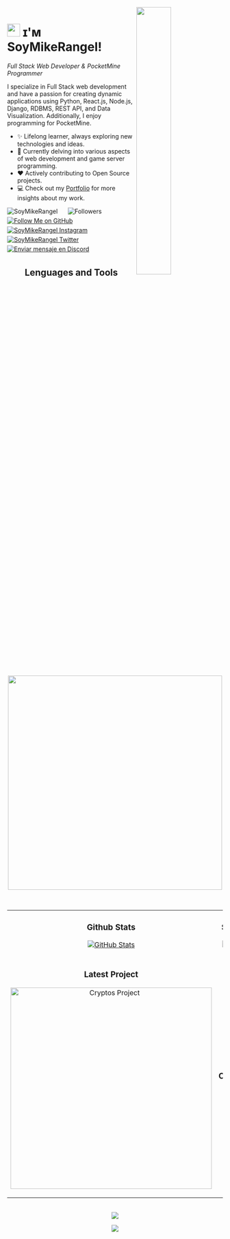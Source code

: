 <div>
  <a href="#">
    <img align="right" width="40%" src="https://owlbertsio-resized.s3.amazonaws.com/Popper.psd.full.png">
  </a>
</div>

# <img src="https://emojis.slackmojis.com/emojis/images/1531849430/4246/blob-sunglasses.gif?1531849430" width="30"/> ɪ'ᴍ SoyMikeRangel! 
*Full Stack Web Developer & PocketMine Programmer*
<br /> 

<p align="left">I specialize in Full Stack web development and have a passion for creating dynamic applications using Python, React.js, Node.js, Django, RDBMS, REST API, and Data Visualization. Additionally, I enjoy programming for PocketMine.</p>

- ✨ Lifelong learner, always exploring new technologies and ideas.
- 🌱 Currently delving into various aspects of web development and game server programming.
- ❤ Actively contributing to Open Source projects.
- 💻 Check out my [Portfolio](https://github.com/SoyMikeRangel) for more insights about my work.

<p align="left">
  <img src="https://komarev.com/ghpvc/?username=SoyMikeRangel&label=Profile%20views&color=770677&style=for-the-badge&logo=star" alt="SoyMikeRangel" style="padding-right:20px;"/>
  <img src="https://img.shields.io/github/followers/SoyMikeRangel?label=Followers&style=for-the-badge&logo=github&color=blue" alt="Followers" style="margin-bottom: 5px;"/>
  <a href="https://github.com/SoyMikeRangel">
    <img src="https://img.shields.io/badge/Follow%20Me-%23000?style=for-the-badge&logo=github&logoColor=white" alt="Follow Me on GitHub" style="margin-bottom: 5px;"/>
  </a>
  <a href="https://www.instagram.com/iamsiddharthaa2" target="_blank">
    <img src="https://img.shields.io/badge/Instagram-E4405F?style=for-the-badge&logo=instagram&logoColor=white" alt="SoyMikeRangel Instagram" style="margin-bottom: 5px;"/>
  </a>
  <a href="https://x.com/MikeRangelMR" target="_blank">
    <img src="https://img.shields.io/badge/Twitter-1DA1F2?style=for-the-badge&logo=twitter&logoColor=white" alt="SoyMikeRangel Twitter" style="margin-bottom: 5px;"/>
  </a>
  <a href="https://discord.com/users/soymikerangel_" target="_blank">
    <img src="https://img.shields.io/badge/Discord-7289DA?style=for-the-badge&logo=discord&logoColor=white" alt="Enviar mensaje en Discord" style="margin-bottom: 5px;"/>
  </a>
</p>

<h2 align="center">Lenguages and Tools</h2> 
<p align="center">
    <a href="#">
      <img width="500px"  src="https://skillicons.dev/icons?i=py,java,js,html,css,php,react,vue,django,md,git,phpstorm,vscode,docker,aws,azure,linux&perline=10"  />
    </a>
</p>
<br />

<table width="100%">
  <tr>
    <td width="50%">
      <h3 align="center"><strong>Github Stats</strong></h3>
      <p align="center">
        <a href="https://github.com/SoyMikeRangel">
          <img align="center" src="https://github-readme-stats.vercel.app/api?username=SoyMikeRangel&count_private=true&show_icons=true&theme=nightowl" alt="GitHub Stats" />
        </a>
      </p>
    </td>
    <td width="50%">
      <h3 align="center"><strong>Streak Stats</strong></h3>
      <p align="center">
        <a href="https://github.com/SoyMikeRangel">
          <img align="center" src="https://streak-stats.demolab.com?user=SoyMikeRangel&theme=nightowl" alt="Streak Stats" />
        </a>
      </p>
    </td>
  </tr>
  <tr>
    <td width="50%">
      <h3 align="center"><strong>Latest Project</strong></h3>
      <p align="center">
        <a href="https://github.com/SoyMikeRangel/cryptos">
          <img align="center" width="470" src="https://github-readme-stats.vercel.app/api/pin/?username=SoyMikeRangel&repo=cryptos&theme=nightowl&show_owner=true" alt="Cryptos Project" />
        </a>
      </p>
    </td>
    <td width="50%">
      <h3 align="center"><strong>Top Contributions</strong></h3>
      <p align="center">
        <a href="https://github.com/SoyMikeRangel">
          <img align="center" src="https://github-contributor-stats.vercel.app/api?username=SoyMikeRangel&limit=3&theme=nightowl&show_owner=true&combine_all_yearly_contributions=true" alt="Top Repo" />
        </a>
      </p>
    </td>
  </tr>
</table>
<br />

<div align="center">
    <img src="https://github-readme-activity-graph.vercel.app/graph?username=SoyMikeRangel&bg_color=011627&color=79d3c3&line=c792ea&point=ffeb95&area=true&hide_border=false" border-radius="15">
</div>

<p align="center">
  <img src="https://capsule-render.vercel.app/api?type=waving&color=gradient&height=65&section=footer"/>
</p>
